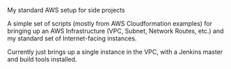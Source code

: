 My standard AWS setup for side projects

A simple set of scripts (mostly from AWS Cloudformation examples) for bringing up an AWS Infrastructure (VPC, Subnet, Network Routes, etc.) and my standard set of Internet-facing instances.

Currently just brings up a single instance in the VPC, with a Jenkins master and build tools installed.
